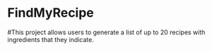 # FindMyRecipe

#This project allows users to generate a list of up to 20 recipes with ingredients that they indicate.
